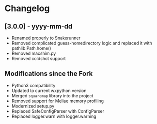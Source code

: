 # Changelog

## [3.0.0] - yyyy-mm-dd

* Renamed properly to Snakerunner
* Removed complicated guess-homedirectory logic and replaced it with
  pathlib.Path.home()
* Removed macshim.py
* Removed coldshot support


## Modifications since the Fork

* Python3 compatibility
* Updated to current wxpython version
* Merged `squaremap` library into the project
* Removed support for Meliae memory profiling
* Modernized setup.py
* Replaced SafeConfigParser with ConfigParser
* Replaced logger.warn with logger.warning

